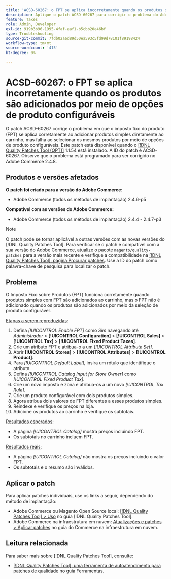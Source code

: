 ```yaml
---
title: 'ACSD-60267: o FPT se aplica incorretamente quando os produtos são adicionados por meio de opções de produto configuráveis'
description: Aplique o patch ACSD-60267 para corrigir o problema do Adobe Commerce em que o imposto fixo do produto (FPT) se aplica corretamente ao adicionar produtos simples diretamente ao carrinho, mas falha ao selecionar os mesmos produtos por meio de opções de produto configuráveis.
feature: Taxes
role: Admin, Developer
exl-id: 919b3b96-1995-4faf-aaf1-b5cbb20e46bf
type: Troubleshooting
source-git-commit: 7fdb02a6d89d50ea593c5fd99d78101f89198424
workflow-type: tm+mt
source-wordcount: '415'
ht-degree: 0%

---
```


# ACSD-60267: o FPT se aplica incorretamente quando os produtos são adicionados por meio de opções de produto configuráveis

O patch ACSD-60267 corrige o problema em que o imposto fixo do produto (FPT) se aplica corretamente ao adicionar produtos simples diretamente ao carrinho, mas falha ao selecionar os mesmos produtos por meio de opções de produto configuráveis. Este patch está disponível quando o [[!DNL Quality Patches Tool (QPT)]](https://experienceleague.adobe.com/docs/commerce-operations/tools/quality-patches-tool/usage.html?lang=pt-BR) 1.1.54 está instalado. A ID do patch é ACSD-60267. Observe que o problema está programado para ser corrigido no Adobe Commerce 2.4.8.

## Produtos e versões afetados

**O patch foi criado para a versão do Adobe Commerce:**

* Adobe Commerce (todos os métodos de implantação) 2.4.6-p5

**Compatível com as versões do Adobe Commerce:**

* Adobe Commerce (todos os métodos de implantação) 2.4.4 - 2.4.7-p3

>[!NOTE]
>
>O patch pode se tornar aplicável a outras versões com as novas versões do [!DNL Quality Patches Tool]. Para verificar se o patch é compatível com a sua versão do Adobe Commerce, atualize o pacote `magento/quality-patches` para a versão mais recente e verifique a compatibilidade na [[!DNL Quality Patches Tool]: página Procurar patches](https://experienceleague.adobe.com/tools/commerce-quality-patches/index.html?lang=pt-BR). Use a ID do patch como palavra-chave de pesquisa para localizar o patch.

## Problema

O Imposto Fixo sobre Produtos (FPT) funciona corretamente quando produtos simples com FPT são adicionados ao carrinho, mas o FPT não é adicionado quando os produtos são adicionados por meio da seleção de produto configurável.

<u>Etapas a serem reproduzidas</u>:

1. Defina *[!UICONTROL Enable FPT]* como *Sim* navegando até *Administrador* > **[!UICONTROL Configuration]** > **[!UICONTROL Sales]** > **[!UICONTROL Tax]** > **[!UICONTROL Fixed Product Taxes]**.
1. Crie um atributo FPT e atribua-o a um *[!UICONTROL Attribute Set]*.
1. Abrir **[!UICONTROL Stores]** > **[!UICONTROL Attributes]** > **[!UICONTROL Product]**.
1. Para *[!UICONTROL Default Label]*, insira um rótulo que identifique o atributo.
1. Defina *[!UICONTROL Catalog Input for Store Owner]* como *[!UICONTROL Fixed Product Tax]*.
1. Crie um novo imposto e zona e atribua-os a um novo *[!UICONTROL Tax Rule]*.
1. Crie um produto configurável com dois produtos simples.
1. Agora atribua dois valores de FPT diferentes a esses produtos simples.
1. Reindexe e verifique os preços na loja.
1. Adicione os produtos ao carrinho e verifique os subtotais.

<u>Resultados esperados</u>:

* A página *[!UICONTROL Catalog]* mostra preços incluindo FPT.
* Os subtotais no carrinho incluem FPT.

<u>Resultados reais</u>:

* A página *[!UICONTROL Catalog]* não mostra os preços incluindo o valor FPT.
* Os subtotais e o resumo são inválidos.

## Aplicar o patch

Para aplicar patches individuais, use os links a seguir, dependendo do método de implantação:

* Adobe Commerce ou Magento Open Source local: [[!DNL Quality Patches Tool] > Uso](/help/tools/quality-patches-tool/usage.md) no guia [!DNL Quality Patches Tool].
* Adobe Commerce na infraestrutura em nuvem: [Atualizações e patches > Aplicar patches](https://experienceleague.adobe.com/docs/commerce-cloud-service/user-guide/develop/upgrade/apply-patches.html?lang=pt-BR) no guia do Commerce na infraestrutura em nuvem.

## Leitura relacionada

Para saber mais sobre [!DNL Quality Patches Tool], consulte:

* [[!DNL Quality Patches Tool]: uma ferramenta de autoatendimento para patches de qualidade](/help/tools/quality-patches-tool/quality-patches-tool-to-self-serve-quality-patches.md) no guia Ferramentas.
